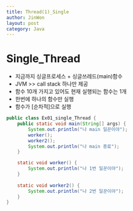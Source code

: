 ```yaml
---
title: Thread(1)_Single
author: JinWon
layout: post
category: Java
---
```


# Single_Thread
- 지금까지 싱글프로세스 + 싱글쓰레드(main)함수
- JVM >> call stack 하나만 제공
- 함수 10개 가지고 있어도 현재 실행되는 함수는 1개
- 한번에 하나의 함수만 실행
- 함수가 [순차적]으로 실행

~~~java
public class Ex01_single_Thread {
	public static void main(String[] args) {
		System.out.println("나 main 일꾼이야");
		worker();
		worker2();
		System.out.println("나 main 종료");
	}

	static void worker() {
		System.out.println("나 1번 일꾼이야");
	}
	
	static void worker2() {
		System.out.println("나 2번 일꾼이야");
	}
}
~~~